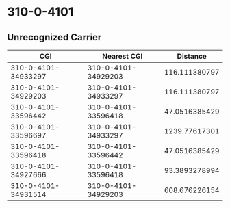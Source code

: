 # 310-0-4101
## Unrecognized Carrier


| CGI | Nearest CGI | Distance |
|-----|-------------|----------|
| 310-0-4101-34933297 | 310-0-4101-34929203 | 116.111380797 |
| 310-0-4101-34929203 | 310-0-4101-34933297 | 116.111380797 |
| 310-0-4101-33596442 | 310-0-4101-33596418 | 47.0516385429 |
| 310-0-4101-33596697 | 310-0-4101-34933297 | 1239.77617301 |
| 310-0-4101-33596418 | 310-0-4101-33596442 | 47.0516385429 |
| 310-0-4101-34927666 | 310-0-4101-33596418 | 93.3893278994 |
| 310-0-4101-34931514 | 310-0-4101-34929203 | 608.676226154 |
